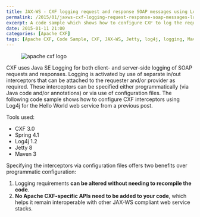 ```yaml
---
title: JAX-WS - CXF logging request and response SOAP messages using Log4j
permalink: /2015/01/jaxws-cxf-logging-request-response-soap-messages-log4j.html
excerpt: A code sample which shows how to configure CXF to log the request and response SOAP messages using Log4j.
date: 2015-01-11 21:00
categories: [Apache CXF]
tags: [Apache CXF, Code Sample, CXF, JAX-WS, Jetty, log4j, logging, Maven, SOAP message]
---
```


<figure>
    <img src="{{ site.url }}/assets/images/logos/apache-cxf-logo.png" alt="apache cxf logo">
</figure>

CXF uses Java SE Logging for both client- and server-side logging of SOAP requests and responses. Logging is activated by use of separate in/out interceptors that can be attached to the requester and/or provider as required. These interceptors can be specified either programmatically (via Java code and/or annotations) or via use of configuration files. The following code sample shows how to configure CXF interceptors using Log4j for the Hello World web service from a previous post.

Tools used:
* CXF 3.0
* Spring 4.1
* Log4j 1.2
* Jetty 8
* Maven 3

Specifying the interceptors via configuration files offers two benefits over programmatic configuration:
1. Logging requirements **can be altered without needing to recompile the code**.
2. **No Apache CXF-specific APIs need to be added to your code**, which helps it remain interoperable with other JAX-WS compliant web service stacks.












